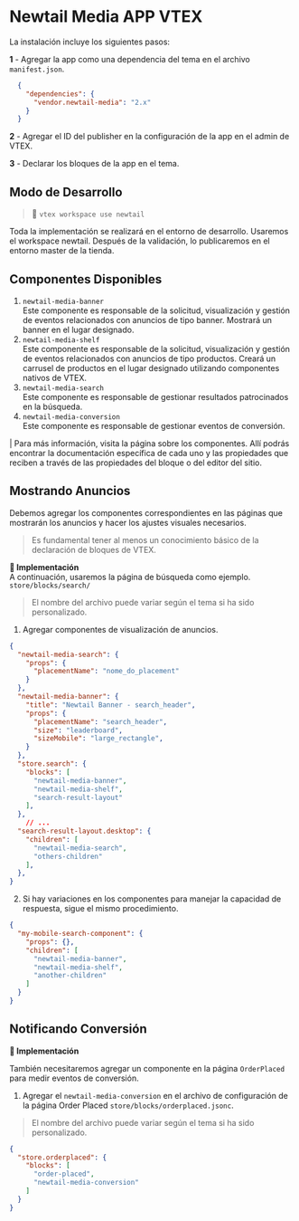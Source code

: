 # Newtail Media APP VTEX

La instalación incluye los siguientes pasos:

**1** - Agregar la app como una dependencia del tema en el archivo `manifest.json`.

```json
  {
    "dependencies": {
      "vendor.newtail-media": "2.x"
    }
  }
```

**2** - Agregar el ID del publisher en la configuración de la app en el admin de VTEX.

**3** - Declarar los bloques de la app en el tema.

## Modo de Desarrollo

> 🚧 `vtex workspace use newtail`

Toda la implementación se realizará en el entorno de desarrollo. Usaremos el workspace newtail. Después de la validación, lo publicaremos en el entorno master de la tienda.

## Componentes Disponibles

1. `newtail-media-banner`  
   Este componente es responsable de la solicitud, visualización y gestión de eventos relacionados con anuncios de tipo banner. Mostrará un banner en el lugar designado.
2. `newtail-media-shelf`  
   Este componente es responsable de la solicitud, visualización y gestión de eventos relacionados con anuncios de tipo productos. Creará un carrusel de productos en el lugar designado utilizando componentes nativos de VTEX.
3. `newtail-media-search`  
   Este componente es responsable de gestionar resultados patrocinados en la búsqueda.
4. `newtail-media-conversion`  
   Este componente es responsable de gestionar eventos de conversión.

| Para más información, visita la página sobre los componentes. Allí podrás encontrar la documentación específica de cada uno y las propiedades que reciben a través de las propiedades del bloque o del editor del sitio.

## Mostrando Anuncios

Debemos agregar los componentes correspondientes en las páginas que mostrarán los anuncios y hacer los ajustes visuales necesarios.

> Es fundamental tener al menos un conocimiento básico de la declaración de bloques de VTEX.

**📘 Implementación**  
A continuación, usaremos la página de búsqueda como ejemplo.  
`store/blocks/search/`  

> El nombre del archivo puede variar según el tema si ha sido personalizado.

1. Agregar componentes de visualización de anuncios.

```json
{
  "newtail-media-search": {
    "props": {
      "placementName": "nome_do_placement"
    }
  },
  "newtail-media-banner": {
    "title": "Newtail Banner - search_header",
    "props": {
      "placementName": "search_header",
      "size": "leaderboard",
      "sizeMobile": "large_rectangle",
    }
  },
  "store.search": {
    "blocks": [
      "newtail-media-banner",
      "newtail-media-shelf",
      "search-result-layout"
    ],
  },
	// ...
  "search-result-layout.desktop": {
    "children": [
      "newtail-media-search",
      "others-children"
    ],
  },
}
```

2. Si hay variaciones en los componentes para manejar la capacidad de respuesta, sigue el mismo procedimiento.

```json
{
  "my-mobile-search-component": {
    "props": {},
    "children": [
      "newtail-media-banner",
      "newtail-media-shelf",
      "another-children"
    ]
  }
}
```

## Notificando Conversión

**📘 Implementación**  

También necesitaremos agregar un componente en la página `OrderPlaced` para medir eventos de conversión.

1. Agregar el `newtail-media-conversion` en el archivo de configuración de la página Order Placed `store/blocks/orderplaced.jsonc`.

> El nombre del archivo puede variar según el tema si ha sido personalizado.

```json
{
  "store.orderplaced": {
    "blocks": [
      "order-placed",
      "newtail-media-conversion"
    ]
  }
}
```